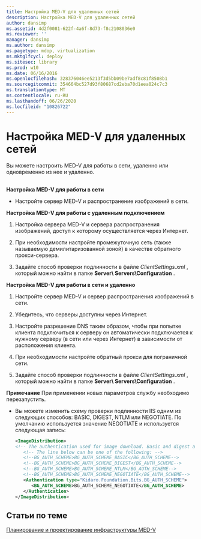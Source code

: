 ```yaml
---
title: Настройка MED-V для удаленных сетей
description: Настройка MED-V для удаленных сетей
author: dansimp
ms.assetid: 4d2f0081-622f-4a6f-8d73-f8c2108036e0
ms.reviewer: ''
manager: dansimp
ms.author: dansimp
ms.pagetype: mdop, virtualization
ms.mktglfcycl: deploy
ms.sitesec: library
ms.prod: w10
ms.date: 06/16/2016
ms.openlocfilehash: 328376046ee5213f3d5bb09be7adf8c81f8508b1
ms.sourcegitcommit: 354664bc527d93f80687cd2eba70d1eea024c7c3
ms.translationtype: MT
ms.contentlocale: ru-RU
ms.lasthandoff: 06/26/2020
ms.locfileid: "10826722"
---
```

# Настройка MED-V для удаленных сетей


Вы можете настроить MED-V для работы в сети, удаленно или одновременно из нее и удаленно.

## <a href="" id="bkmk-howtoconfiguremedvtoworkfrominsideanetworkorremotely"></a>


**Настройка MED-V для работы в сети**

-   Настройте сервер MED-V и распространение изображений в сети.

**Настройка MED-V для работы с удаленным подключением**

1.  Настройка сервера MED-V и сервера распространения изображений, доступ к которому осуществляется через Интернет.

2.  При необходимости настройте промежуточную сеть (также называемую демилитаризованной зоной) в качестве обратного прокси-сервера.

3.  Задайте способ проверки подлинности в файле *ClientSettings.xml* , который можно найти в папке **Server\\ Servers\\Configuration** .

**Настройка MED-V для работы в сети и удаленно**

1.  Настройте сервер MED-V и сервер распространения изображений в сети.

2.  Убедитесь, что серверы доступны через Интернет.

3.  Настройте разрешение DNS таким образом, чтобы при попытке клиента подключиться к серверу он автоматически подключается к нужному серверу (в сети или через Интернет) в зависимости от расположения клиента.

4.  При необходимости настройте обратный прокси для пограничной сети.

5.  Задайте способ проверки подлинности в файле *ClientSettings.xml* , который можно найти в папке **Server\\ Servers\\Configuration** .

**Примечание**  При применении новых параметров службу необходимо перезапустить.

 

-   Вы можете изменить схему проверки подлинности IIS одним из следующих способов: BASIC, DIGEST, NTLM или NEGOTIATE. По умолчанию используется значение NEGOTIATE и используется следующая запись:

    ```xml
    <ImageDistribution>
    <!-- The authentication used for image download. Basic and digest authentication should be used only under SSL.-->
       <!-- The line below can be one of the following: -->
       <!--BG_AUTH_SCHEME>BG_AUTH_SCHEME_BASIC</BG_AUTH_SCHEME-->
       <!--BG_AUTH_SCHEME>BG_AUTH_SCHEME_DIGEST</BG_AUTH_SCHEME-->
       <!--BG_AUTH_SCHEME>BG_AUTH_SCHEME_NTLM</BG_AUTH_SCHEME-->
       <!--BG_AUTH_SCHEME>BG_AUTH_SCHEME_NEGOTIATE</BG_AUTH_SCHEME-->
       <Authentication type="Kidaro.Foundation.Bits.BG_AUTH_SCHEME">
          <BG_AUTH_SCHEME>BG_AUTH_SCHEME_NEGOTIATE</BG_AUTH_SCHEME>
       </Authentication>
    </ImageDistribution>
    ```

## Статьи по теме


[Планирование и проектирование инфраструктуры MED-V](med-v-infrastructure-planning-and-design.md)

 

 





